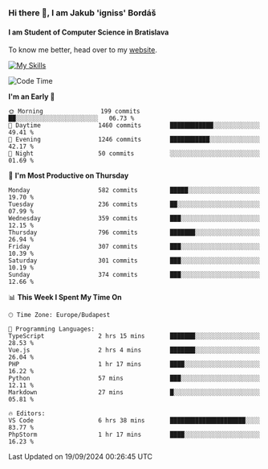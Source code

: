 ### Hi there 👋, I am Jakub 'igniss' Bordáš

#### I am Student of Computer Science in Bratislava
To know me better, head over to my [website](https://bordas.sk).

[![My Skills](https://skillicons.dev/icons?i=js,html,css,figma,svelte,java,kotlin,python,postgresql,typescript,nest,nodejs)](https://bordas.sk)


<!--START_SECTION:waka-->
![Code Time](http://img.shields.io/badge/Code%20Time-1%2C526%20hrs%2030%20mins-blue)

**I'm an Early 🐤** 

```text
🌞 Morning                199 commits         ██░░░░░░░░░░░░░░░░░░░░░░░   06.73 % 
🌆 Daytime                1460 commits        ████████████░░░░░░░░░░░░░   49.41 % 
🌃 Evening                1246 commits        ███████████░░░░░░░░░░░░░░   42.17 % 
🌙 Night                  50 commits          ░░░░░░░░░░░░░░░░░░░░░░░░░   01.69 % 
```
📅 **I'm Most Productive on Thursday** 

```text
Monday                   582 commits         █████░░░░░░░░░░░░░░░░░░░░   19.70 % 
Tuesday                  236 commits         ██░░░░░░░░░░░░░░░░░░░░░░░   07.99 % 
Wednesday                359 commits         ███░░░░░░░░░░░░░░░░░░░░░░   12.15 % 
Thursday                 796 commits         ███████░░░░░░░░░░░░░░░░░░   26.94 % 
Friday                   307 commits         ███░░░░░░░░░░░░░░░░░░░░░░   10.39 % 
Saturday                 301 commits         ███░░░░░░░░░░░░░░░░░░░░░░   10.19 % 
Sunday                   374 commits         ███░░░░░░░░░░░░░░░░░░░░░░   12.66 % 
```


📊 **This Week I Spent My Time On** 

```text
🕑︎ Time Zone: Europe/Budapest

💬 Programming Languages: 
TypeScript               2 hrs 15 mins       ███████░░░░░░░░░░░░░░░░░░   28.53 % 
Vue.js                   2 hrs 4 mins        ███████░░░░░░░░░░░░░░░░░░   26.04 % 
PHP                      1 hr 17 mins        ████░░░░░░░░░░░░░░░░░░░░░   16.22 % 
Python                   57 mins             ███░░░░░░░░░░░░░░░░░░░░░░   12.11 % 
Markdown                 27 mins             █░░░░░░░░░░░░░░░░░░░░░░░░   05.81 % 

🔥 Editors: 
VS Code                  6 hrs 38 mins       █████████████████████░░░░   83.77 % 
PhpStorm                 1 hr 17 mins        ████░░░░░░░░░░░░░░░░░░░░░   16.23 % 
```


 Last Updated on 19/09/2024 00:26:45 UTC
<!--END_SECTION:waka-->
